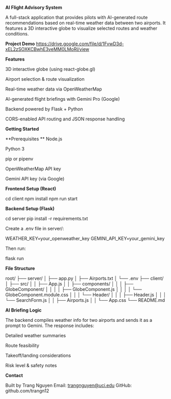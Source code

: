**AI Flight Advisory System**

A full-stack application that provides pilots with AI-generated route recommendations based on real-time weather data between two airports. It features a 3D interactive globe to visualize selected routes and weather conditions.

**Project Demo**
https://drive.google.com/file/d/1FvwD3d-xEL2zSOXKCBwhE3veMM0LMoRl/view

**Features**

3D interactive globe (using react-globe.gl)

Airport selection & route visualization

Real-time weather data via OpenWeatherMap

AI-generated flight briefings with Gemini Pro (Google)

Backend powered by Flask + Python

CORS-enabled API routing and JSON response handling

**Getting Started**

**Prerequisites
**
Node.js

Python 3

pip or pipenv

OpenWeatherMap API key

Gemini API key (via Google)

**Frontend Setup (React)**

cd client
npm install
npm run start

**Backend Setup (Flask)**

cd server
pip install -r requirements.txt

Create a .env file in server/:

WEATHER_KEY=your_openweather_key
GEMINI_API_KEY=your_gemini_key

Then run:

flask run

**File Structure**

root/
├── server/
│   ├── app.py
│   ├── Airports.txt
│   └── .env
├── client/
│   ├── src/
│   │   ├── App.js
│   │   ├── components/
│   │   │   ├── GlobeComponent/
│   │   │   │   ├── GlobeComponent.js
│   │   │   │   └── GlobeComponent.module.css
│   │   │   └── Header/
│   │   │       ├── Header.js
│   │   │       └── SearchForm.js
│   │   ├── Airports.js
│   │   └── App.css
└── README.md

**AI Briefing Logic**

The backend compiles weather info for two airports and sends it as a prompt to Gemini. The response includes:

Detailed weather summaries

Route feasibility

Takeoff/landing considerations

Risk level & safety notes

**Contact**

Built by Trang Nguyen
Email: trangnguyen@uci.edu
GitHub: github.com/trangn12
